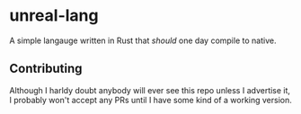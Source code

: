 # unreal-lang

A simple langauge written in Rust that _should_ one day compile to native.

## Contributing

Although I harldy doubt anybody will ever see this repo unless I advertise it, I probably won't accept any PRs until I have some kind of a working version. 